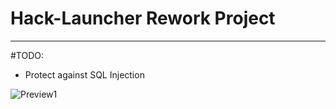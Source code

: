 # Hack-Launcher Rework Project
___
#TODO:
- Protect against SQL Injection

![Preview1](https://i.gyazo.com/26a1938c0df4ecd28a3abd15e6589fc3.png)
